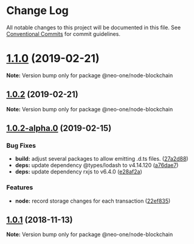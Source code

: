 # Change Log

All notable changes to this project will be documented in this file.
See [Conventional Commits](https://conventionalcommits.org) for commit guidelines.

# [1.1.0](https://github.com/neo-one-suite/neo-one/compare/@neo-one/node-blockchain@1.0.2...@neo-one/node-blockchain@1.1.0) (2019-02-21)

**Note:** Version bump only for package @neo-one/node-blockchain





## [1.0.2](https://github.com/neo-one-suite/neo-one/compare/@neo-one/node-blockchain@1.0.2-alpha.0...@neo-one/node-blockchain@1.0.2) (2019-02-21)

**Note:** Version bump only for package @neo-one/node-blockchain





## [1.0.2-alpha.0](https://github.com/neo-one-suite/neo-one/compare/@neo-one/node-blockchain@1.0.1...@neo-one/node-blockchain@1.0.2-alpha.0) (2019-02-15)


### Bug Fixes

* **build:** adjust several packages to allow emitting .d.ts files. ([27a2d88](https://github.com/neo-one-suite/neo-one/commit/27a2d88))
* **deps:** update dependency @types/lodash to v4.14.120 ([a76dae7](https://github.com/neo-one-suite/neo-one/commit/a76dae7))
* **deps:** update dependency rxjs to v6.4.0 ([e28af2a](https://github.com/neo-one-suite/neo-one/commit/e28af2a))


### Features

* **node:** record storage changes for each transaction ([22ef835](https://github.com/neo-one-suite/neo-one/commit/22ef835))





## [1.0.1](https://github.com/neo-one-suite/neo-one/compare/@neo-one/node-blockchain@1.0.0...@neo-one/node-blockchain@1.0.1) (2018-11-13)

**Note:** Version bump only for package @neo-one/node-blockchain
